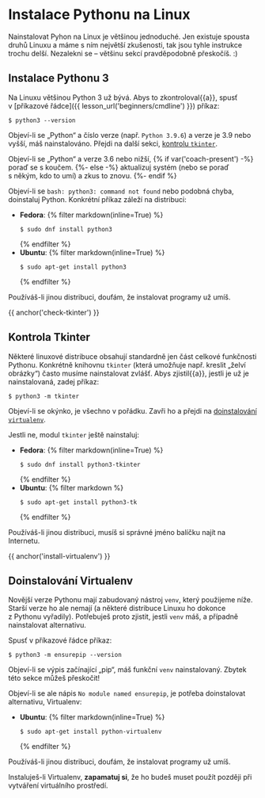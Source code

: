 # Instalace Pythonu na Linux

Nainstalovat Pyhon na Linux je většinou jednoduché.
Jen existuje spousta druhů Linuxu a máme s ním největší zkušenosti,
tak jsou tyhle instrukce trochu delší.
Nezalekni se – většinu sekcí pravděpodobně přeskočíš. :)

## Instalace Pythonu 3

Na Linuxu většinou Python 3 už bývá. Abys to zkontroloval{{a}}, spusť
v [příkazové řádce]({{ lesson_url('beginners/cmdline') }}) příkaz:

```console
$ python3 --version
```

Objeví-li se „Python“ a číslo verze (např. `Python 3.9.6`)
a verze je 3.9 nebo vyšší, máš nainstalováno.
Přejdi na další sekci, [kontrolu `tkinter`](#check-tkinter).

Objeví-li se „Python“ a verze 3.6 nebo nižší,
{% if var('coach-present') -%}
poraď se s koučem.
{%- else -%}
aktualizuj systém (nebo se poraď s někým, kdo to umí) a zkus to znovu.
{%- endif %}

Objeví-li se `bash: python3: command not found` nebo podobná chyba,
doinstaluj Python.
Konkrétní příkaz záleží na distribuci:

* **Fedora**:
  {% filter markdown(inline=True) %}
  ```console
  $ sudo dnf install python3
  ```
  {% endfilter %}
* **Ubuntu**:
  {% filter markdown(inline=True) %}
  ```console
  $ sudo apt-get install python3
  ```
  {% endfilter %}

Používáš-li jinou distribuci, doufám, že instalovat programy už umíš.


{{ anchor('check-tkinter') }}
## Kontrola Tkinter

Některé linuxové distribuce obsahují standardně jen část celkové funkčnosti
Pythonu.
Konkrétně knihovnu `tkinter` (která umožňuje např. kreslit „želví obrázky“)
často musíme nainstalovat zvlášť.
Abys zjistil{{a}}, jestli je už je nainstalovaná, zadej příkaz:

```console
$ python3 -m tkinter
```

Objeví-li se okýnko, je všechno v pořádku.
Zavři ho a přejdi na [doinstalování `virtualenv`](#install-virtualenv).

Jestli ne, modul `tkinter` ještě nainstaluj:

* **Fedora**:
  {% filter markdown(inline=True) %}
  ```console
  $ sudo dnf install python3-tkinter
  ```
  {% endfilter %}
* **Ubuntu**:
  {% filter markdown %}
  ```console
  $ sudo apt-get install python3-tk
  ```
  {% endfilter %}

Používáš-li jinou distribuci, musíš si správné jméno balíčku najít na Internetu.

{{ anchor('install-virtualenv') }}
## Doinstalování Virtualenv

Novější verze Pythonu mají zabudovaný nástroj `venv`, který použijeme níže.
Starší verze ho ale nemají (a některé distribuce Linuxu ho dokonce z Pythonu
vyřadily).
Potřebuješ proto zjistit, jestli `venv` máš, a případně nainstalovat alternativu.

Spusť v příkazové řádce příkaz:

```console
$ python3 -m ensurepip --version
```

Objeví-li se výpis začínající „pip“, máš funkční `venv` nainstalovaný.
Zbytek této sekce můžeš přeskočit!

Objeví-li se ale nápis `No module named ensurepip`, je potřeba doinstalovat
alternativu, Virtualenv:

<!-- na Fedoře se tohle nestává -->

* **Ubuntu**:
  {% filter markdown(inline=True) %}
  ```console
  $ sudo apt-get install python-virtualenv
  ```
  {% endfilter %}

Používáš-li jinou distribuci, doufám, že instalovat programy už umíš.

Instaluješ-li Virtualenv, **zapamatuj si**, že ho budeš muset použít později
při vytváření virtuálního prostředí.
